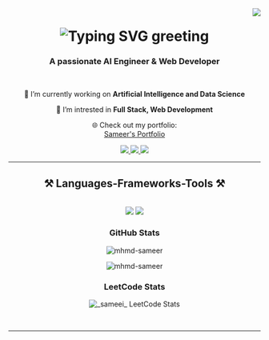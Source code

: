 <img align="right" src="https://visitor-badge.laobi.icu/badge?page_id=mhmd-sameer.mhmd-sameer" />

<h1 align="center">
  <img src="https://readme-typing-svg.herokuapp.com/?font=Righteous&size=35&center=true&vCenter=true&width=500&height=70&duration=4000&lines=Hi+There!+👋;+I'm+Sameer!" alt="Typing SVG greeting" />
</h1>

<h3 align="center">A passionate AI Engineer & Web Developer</h3>

<br/>

<div align="center">
 
 🔭 I’m currently working on <strong>Artificial Intelligence and Data Science</strong> <br>
 
 🌱 I’m intrested in <strong>Full Stack, Web Development</strong> <br>

 🌐 Check out my portfolio:  
 <a href="https://mohammed-sameer.netlify.app/" target="_blank">Sameer's Portfolio</a>

</div>
 
<div align="center"> 
  <a href="mailto:mohammedsameer20662@gmail.com">
    <img src="https://img.shields.io/badge/Gmail-333333?style=for-the-badge&logo=gmail&logoColor=red" />
  </a>
  <a href="https://www.linkedin.com/in/mohammed-sameer-b-ab751b255/" target="_blank">
    <img src="https://img.shields.io/badge/LinkedIn-0077B5?style=for-the-badge&logo=linkedin&logoColor=white" />
  </a>
  <a href="https://leetcode.com/u/_sameei_/" target="_blank">
    <img src="https://img.shields.io/badge/LeetCode-FFA116?style=for-the-badge&logo=leetcode&logoColor=black" />
  </a>
</div>


 <hr/>
 
<h2 align="center">⚒️ Languages-Frameworks-Tools ⚒️</h2>
<br/>
<div align="center">
    <img src="https://skillicons.dev/icons?i=react,html,css,vscode,github,figma,tailwind,git,postman" />
    <img src="https://skillicons.dev/icons?i=nodejs,python,javascript,express,mongodb,c,java,mysql,flask" /><br>
</div>

<h3 align="center">GitHub Stats</h3>

<p align="center">
  <img align="center" src="https://github-readme-stats.vercel.app/api/top-langs?username=mhmd-sameer&show_icons=true&locale=en&layout=compact&theme=dark" alt="mhmd-sameer" />
</p>

<p align="center">
  <img align="center" src="https://github-readme-streak-stats.herokuapp.com/?user=mhmd-sameer&theme=black-ice&stroke=0000&background=000000" alt="mhmd-sameer" />
</p>

<h3 align="center">LeetCode Stats</h3>

<p align="center">
  <img src="https://leetcard.jacoblin.cool/_sameei_?theme=dark&font=Poppins&ext=contest" alt="_sameei_ LeetCode Stats"/>
</p>
<br/>
<hr/>

<!--
<div align="center">
  <h2>🐍 My Contributions 🐍</h2>
  <br>
  <img alt="snake eating my contributions" src="https://raw.githubusercontent.com/salesp07/salesp07/output/github-contribution-grid-snake.svg" />
  
  <br/><br/><br/>
</div>

<hr/>

<h2 align="center">⚡ Stats ⚡</h2>
<br>
<div align=center>
  <img width=390 src="https://github-readme-streak-stats-salesp07.vercel.app/?user=salesp07&count_private=true&theme=react&border_radius=10" alt="streak stats"/>
  <img width=390 src="https://github-readme-stats-salesp07.vercel.app/api?username=salesp07&count_private=true&show_icons=true&theme=react&rank_icon=github&border_radius=10" alt="readme stats" />
  <br/>
  <img width=325 align="center" src="https://github-readme-stats-salesp07.vercel.app/api/top-langs/?username=salesp07&hide=HTML&langs_count=8&layout=compact&theme=react&border_radius=10&size_weight=0.5&count_weight=0.5&exclude_repo=github-readme-stats" alt="top langs" />
</div>

<br/><br/>


<hr/>

<br/>

<div align="center">
<a href='https://ko-fi.com/V7V4RAK9C' target='_blank'><img height='64' style='border:0px;height:64px;' src='https://storage.ko-fi.com/cdn/kofi1.png?v=3' border='0' alt='Buy Me a Coffee at ko-fi.com' /></a>
</div>

<br/>
-->
